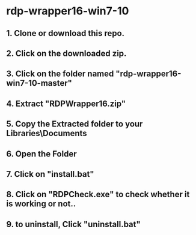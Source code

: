 # rdp-wrapper16-win7-10
## 1. Clone or download this repo.
## 2. Click on the downloaded zip.
## 3. Click on the folder named "rdp-wrapper16-win7-10-master"
## 4. Extract "RDPWrapper16.zip"
## 5. Copy the Extracted folder to your Libraries\Documents
## 6. Open the Folder
## 7. Click on "install.bat"
## 8. Click on "RDPCheck.exe" to check whether it is working or not..
## 9. to uninstall, Click "uninstall.bat"
